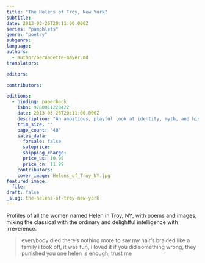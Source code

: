```yaml
---
title: "The Helens of Troy, New York"
subtitle:
date: 2013-03-26T20:11:00.000Z
series: "pamphlets"
genre: "poetry"
subgenre:
language:
authors:
  - author/bernadette-mayer.md
translators:

editors:

contributors:

editions:
  - binding: paperback
    isbn: 9780811220422
    date: 2013-03-26T20:11:00.000Z
    description: "An ambitious, playful look at identity, myth, and history "
    trim_size: ""
    page_count: "48"
    sales_data:
      forsale: false
      saleprice:
      shipping_charge:
      price_us: 10.95
      price_cn: 11.99
    contributors:
    cover_image: Helens_of_Troy_NY.jpg
featured_image:
  file:
draft: false
_slug: the-helens-of-troy-new-york
---
```


Profiles of all the women named Helen in Troy, NY, with poems and images, mixing the classical with the ordinary and delightful intelligence with irreverence.

> everybody died
> there’s nothing more to say
> my hair’s braided like a family
> i took off, it was fun, i loved it
> if you did something wrong, they punished you
> one helen is enough, trust me

